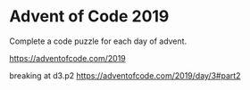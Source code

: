# Advent of Code 2019

Complete a code puzzle for each day of advent.

https://adventofcode.com/2019

breaking at d3.p2 https://adventofcode.com/2019/day/3#part2
